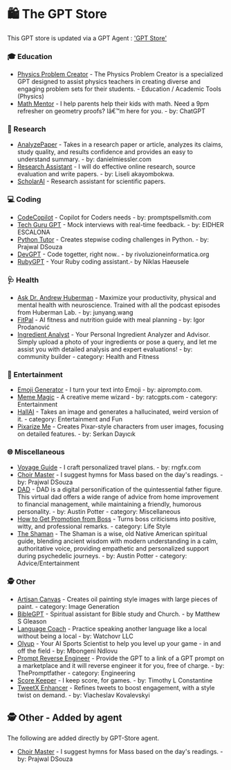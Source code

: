 
# 🛍️ The GPT Store
This GPT store is updated via a GPT Agent : ['GPT Store'](https://chat.openai.com/g/g-PZ6cOScM4-gpt-store)

### 🎓 Education 
- [Physics Problem Creator](https://chat.openai.com/g/g-PRMFOZtRh-physics-problem-creator) - The Physics Problem Creator is a specialized GPT designed to assist physics teachers in creating diverse and engaging problem sets for their students. - Education / Academic Tools (Physics)  
- [Math Mentor](https://chat.openai.com/g/g-ENhijiiwK) - I help parents help their kids with math. Need a 9pm refresher on geometry proofs? Iâ€™m here for you. - by: ChatGPT

### 🔬 Research 
- [AnalyzePaper](https://chat.openai.com/g/g-WIlexDAW5-analyzepaper) - Takes in a research paper or article, analyzes its claims, study quality, and results confidence and provides an easy to understand summary. - by: danielmiessler.com
- [Research Assistant](https://chat.openai.com/g/g-IQWgBhbRG-research-assistant) - I will do effective online research, source evaluation and write papers. - by: Liseli akayombokwa. 
- [ScholarAI](https://chat.openai.com/g/g-L2HknCZTC_scholarai) - Research assistant for scientific papers.

### 💻 Coding 
- [CodeCopilot](https://chat.openai.com/g/g-2DQzU5UZl) - Copilot for Coders needs - by: promptspellsmith.com
- [Tech Guru GPT](https://chat.openai.com/g/g-EGHIlyWQB-tech-guru-gpt) - Mock interviews with real-time feedback. - by: EIDHER ESCALONA
- [Python Tutor](https://chat.openai.com/g/g-uY1Ec6U1T-python-tutor) - Creates stepwise coding challenges in Python. - by: Prajwal DSouza
- [DevGPT](https://chat.openai.com/g/g-eN7HtAqXW-devgpt) - Code togetter, right now.. - by rivoluzioneinformatica.org 
- [RubyGPT](https://chat.openai.com/g/g-ASMq03VdH-rubygpt) - Your Ruby coding assistant.- by Niklas Haeusele

### 🩺 Health 
- [Ask Dr. Andrew Huberman](https://chat.openai.com/g/g-1xC65osMP-ask-dr-andrew-huberman) - Maximize your productivity, physical and mental health with neuroscience. Trained with all the podcast episodes from Huberman Lab. - by: junyang.wang
- [FitPal](https://chat.openai.com/g/g-zoXbeHp7G) - AI fitness and nutrition guide with meal planning - by:  Igor Prodanović
- [Ingredient Analyst](https://chat.openai.com/g/g-WWVXBjFEg-ingredient-analyst) - Your Personal Ingredient Analyzer and Advisor. Simply upload a photo of your ingredients or pose a query, and let me assist you with detailed analysis 
and expert evaluations! - by: community builder - category: Health and Fitness

### 🎉 Entertainment 
- [Emoji Generator](https://chat.openai.com/g/g-wkmOq6AxG-emoji-generator) - I turn your text into Emoji - by: aiprompto.com.
- [Meme Magic](https://chat.openai.com/g/g-SQTa6OMNN) - A creative meme wizard - by: ratcgpts.com - category: Entertainment
- [HallAI](https://chat.openai.com/g/g-VW43OI:zsg-hallai) - Takes an image and generates a hallucinated, weird version of it. - category: Entertainment and Fun
- [Pixarize Me](https://chat.openai.com/g/g-t37VkYd30-pixarize-me) - Creates Pixar-style characters from user images, 
focusing on detailed features. - by: Serkan Dayıcık

### 🌐 Miscellaneous 
- [Voyage Guide](https://chat.openai.com/g/g-MDExvbFqe-voyage-guide) - I craft personalized travel plans. - by: rngfx.com
- [Choir Master](https://chat.openai.com/g/g-859qmKDXn-choir-master) - I suggest hymns for Mass based on the day's readings. - by: Prajwal DSouza
- [DAD](https://chat.openai.com/g/g-7tYB6K5F8-dad) - DAD is a digital personification of the quintessential father figure. This virtual dad offers a wide range of advice from home improvement to financial management, while maintaining a friendly, humorous personality. - by: Austin Potter - category: Miscellaneous
- [How to Get Promotion from Boss](https://chat.openai.com/g/g-6ccJfpIdt-how-to-get-promotion-from-boss) - Turns boss criticisms into positive, witty, and professional remarks. - category: Life Style
- [The Shaman](https://chat.openai.com/g/g-Klhv0H4ou-the-shaman) - The Shaman is a wise, old Native American spiritual guide, blending ancient wisdom with modern understanding in a calm, authoritative voice, providing empathetic and 
personalized support during psychedelic journeys. - by: Austin Potter - category: Advice/Entertainment

### 🕵️ Other
- [Artisan Canvas](https://chat.openai.com/g/g-djaRBZs0B-artisan-canvas) - Creates oil painting style images with large pieces of paint. - category: Image Generation
- [BibleGPT](https://chat.openai.com/g/g-fwqmAC1nB-biblegpt) - Spiritual assistant for Bible study and Church. - by Matthew S Gleason
- [Language Coach](https://chat.openai.com/g/g-0g6ZdEtv6-language-coach) - Practice speaking another language like a local without being a local - by: Watchovr LLC
- [Olyup](https://chat.openai.com/g/g-JlDoaXFrU-olyup) - Your AI Sports Scientist to help you level up your game - in 
and off the field - by: Mbongeni Ndlovu
- [Prompt Reverse Engineer](https://chat.openai.com/g/g-yD4laGVCL-prompt-reverse-engineer-2-2-beta) - Provide the GPT 
to a link of a GPT prompt on a marketplace and it will reverse engineer it for you, free of charge. - by: ThePromptfather - category: Engineering
- [Score Keeper](https://chat.openai.com/g/g-MxzItjzF7-score-keeper) - I keep score, for games. - by: Timothy L Constantine
- [TweetX Enhancer](https://chat.openai.com/g/g-tMp039mDw) - Refines tweets to boost engagement, with a style twist on demand. - by: Viacheslav Kovalevskyi


## 🕵️ Other - Added by agent 
The following are added directly by GPT-Store agent. 
- [Choir Master](https://chat.openai.com/g/g-859qmKDXn-choir-master) - I suggest hymns for Mass based on the day's readings. - by: Prajwal DSouza

